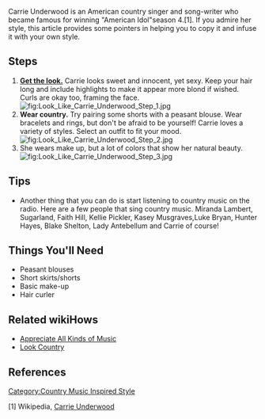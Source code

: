

Carrie Underwood is an American country singer and song-writer who
became famous for winning "American Idol"season 4.[1]. If you admire her
style, this article provides some pointers in helping you to copy it and
infuse it with your own style.

## Steps

1.  **[Get the look.](Do_Your_Hair_Like_Carrie_Underwood "wikilink")**
    Carrie looks sweet and innocent, yet sexy. Keep your hair long and
    include highlights to make it appear more blond if wished. Curls are
    okay too, framing the
    face.![](Look_Like_Carrie_Underwood_Step_1.jpg "fig:Look_Like_Carrie_Underwood_Step_1.jpg")
2.  **Wear country.** Try pairing some shorts with a peasant blouse.
    Wear bracelets and rings, but don't be afraid to be yourself! Carrie
    loves a variety of styles. Select an outfit to fit your
    mood.![](Look_Like_Carrie_Underwood_Step_2.jpg "fig:Look_Like_Carrie_Underwood_Step_2.jpg")
3.  She wears make up, but a lot of colors that show her natural
    beauty.![](Look_Like_Carrie_Underwood_Step_3.jpg "fig:Look_Like_Carrie_Underwood_Step_3.jpg")

## Tips

-   Another thing that you can do is start listening to country music on
    the radio. Here are a few people that sing country music. Miranda
    Lambert, Sugarland, Faith Hill, Kellie Pickler, Kasey Musgraves,Luke
    Bryan, Hunter Hayes, Blake Shelton, Lady Antebellum and Carrie of
    course!

## Things You'll Need

-   Peasant blouses
-   Short skirts/shorts
-   Basic make-up
-   Hair curler

## Related wikiHows

-   [Appreciate All Kinds of
    Music](Appreciate_All_Kinds_of_Music "wikilink")
-   [Look Country](Look_Country "wikilink")

## References

[Category:Country Music Inspired
Style](Category:Country_Music_Inspired_Style "wikilink")

[1] Wikipedia, [Carrie
Underwood](http://en.wikipedia.org/wiki/Carrie_underwood)